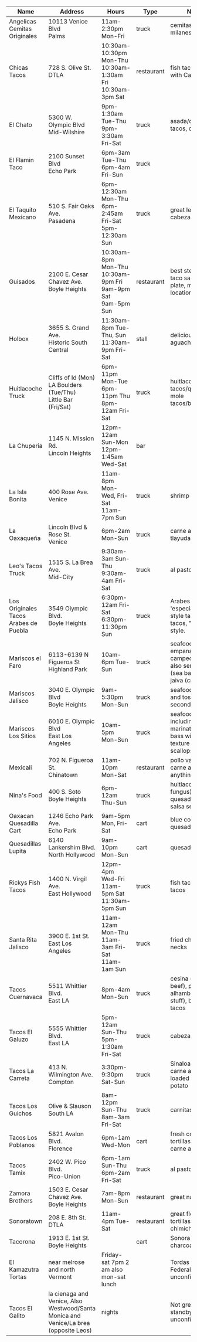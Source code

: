 Name | Address | Hours | Type | Notes |
-|-|-|-|-|
Angelicas Cemitas Originales | 10113 Venice Blvd<br>Palms | 11am-2:30pm Mon-Fri | truck | cemitas de milanesa |
Chicas Tacos | 728 S. Olive St.<br>DTLA | 10:30am-10:30pm Mon-Thu<br>10:30am-1:30am Fri<br>10:30am-3pm Sat | restaurant | fish taco topped with Caesar salad |
El Chato | 5300 W. Olympic Blvd<br>Mid-Wilshire | 9pm-1:30am Tue-Thu<br>9pm-3:30am Fri-Sat | truck | asada/chorizo tacos, only ok |
El Flamin Taco | 2100 Sunset Blvd<br>Echo Park | 6pm-3am Tue-Thu<br>6pm-4am Fri-Sun | truck | |
El Taquito Mexicano | 510 S. Fair Oaks Ave.<br>Pasadena | 6pm-12:30am Mon-Thu<br>6pm-2:45am Fri-Sat<br>5pm-12:30am Sun | truck | great lengua and cabeza tacos |
Guisados | 2100 E. Cesar Chavez Ave.<br>Boyle Heights| 10:30am-8pm Mon-Thu<br>10:30am-9pm Fri<br>9am-9pm Sat<br>9am-5pm Sun | restaurant | best stew tacos, taco sampler plate, multiple locations |
Holbox | 3655 S. Grand Ave.<br>Historic South Central | 11:30am-8pm Tue-Thu, Sun<br>11:30am-9pm Fri-Sat | stall | delicious scallop aguachile |
Huitlacoche Truck | Cliffs of Id (Mon)<br>LA Boulders (Tue/Thu)<br>Little Bar (Fri/Sat) | 6pm-11pm Mon-Tue<br>6pm-11pm Thu<br>8pm-12am Fri-Sat | truck | huitlacoche tacos/quesadillas, mole tacos/burritos |
La Chuperia | 1145 N. Mission Rd.<br>Lincoln Heights | 12pm-12am Sun-Mon<br>12pm-1:45am Wed-Sat | bar | |
La Isla Bonita | 400 Rose Ave.<br>Venice | 11am-8pm Mon-Wed, Fri-Sat<br>11am-7pm Sun | truck | shrimp tacos |
La Oaxaqueña | Lincoln Blvd & Rose St.<br>Venice | 6pm-2am Mon-Sun | truck | carne asada, tlayudas |
Leo's Tacos Truck | 1515 S. La Brea Ave.<br>Mid-City | 9:30am-3am Sun-Thu<br>9:30am-4am Fri-Sat | truck | al pastor |
Los Originales Tacos Arabes de Puebla | 3549 Olympic Blvd.<br>Boyle Heights | 6:30pm-12am Fri-Sat<br>6:30pm-11:30pm Sun | truck | Arabes 'especiales'-style tacos.  Huge tacos, "Arab" style. |
Mariscos el Faro | 6113-6139 N Figueroa St<br>Highland Park | 10am-6pm Tue-Sun | truck | seafood tostadas, empanadas, and campechana; also serves lobina (sea bass) and jaiva (crab) |
Mariscos Jalisco | 3040 E. Olympic Blvd<br>Boyle Heights | 9am-5:30pm Mon-Sun | truck | seafood tacos and tostadas, second location |
Mariscos Los Sitios | 6010 E. Olympic Blvd<br>East Los Angeles | 10am-5pm Mon-Sun | truck | seafood tacos, including a marinated sea bass with the texture of scallops |
Mexicali | 702 N. Figueroa St.<br>Chinatown | 11am-10pm Mon-Sat | restaurant | pollo vampiro, carne asada anything |
Nina's Food | 400 S. Soto<br>Boyle Heights | 6pm-12am Thu-Sun | truck | huitlacoche (corn fungus) quesadilla with salsa semilla |
Oaxacan Quesadilla Cart | 1246 Echo Park Ave.<br>Echo Park | 9am-5pm Mon, Fri-Sat | cart | blue corn quesadillas |
Quesadillas Lupita | 6140 Lankershim Blvd.<br>North Hollywood | 9am-10pm Mon-Sun | cart | quesadillas |
Rickys Fish Tacos | 1400 N. Virgil Ave.<br>East Hollywood | 12pm-4pm Wed-Fri<br>11am-5pm Sat<br>11:30am-5pm Sun | truck | fish tacos, shrimp tacos |
Santa Rita Jalisco | 3900 E. 1st St.<br>East Los Angeles | 11am-12am Mon-Thu<br>11am-3am Fri-Sat<br>11am-1am Sun | truck | fried chicken necks |
Tacos Cuernavaca | 5511 Whittier Blvd.<br>East LA | 8pm-4am Mon-Sun | truck | cesina (dried beef), picaditas, alhambres (mixed stuff), battleship tacos |
Tacos El Galuzo | 5555 Whittier Blvd.<br>East LA | 5pm-12am Sun-Thu<br>5pm-1:30am Fri-Sat | truck | cabeza |
Tacos La Carreta | 413 N. Wilmington Ave.<br>Compton | 3:30pm-9:30pm Sat-Sun | truck | Sinaloa-style carne asada, loaded baked potato |
Tacos Los Guichos | Olive & Slauson<br>South LA | 8am-12pm Sun-Thu<br>8am-3am Fri-Sat | truck | carnitas |
Tacos Los Poblanos | 5821 Avalon Blvd.<br>Florence | 6pm-1am Wed-Mon | cart | fresh corn tortillas, smoky carne asada |
Tacos Tamix | 2402 W. Pico Blvd.<br>Pico-Union | 6pm-1am Sun-Thu<br>6pm-2am Fri-Sat | truck | al pastor |
Zamora Brothers | 1503 E. Cesar Chavez Ave.<br>Boyle Heights | 7am-8pm Mon-Sun | restaurant | great nachos |
Sonoratown | 208 E. 8th St.<br>DTLA | 11am-4pm Tue-Sat | restaurant | great flour tortillas, serves chimichangas |
Tacorona | 1913 E. 1st St.<br>Boyle Heights |  | cart | Sonora-style, charcoal grill |
El Kamazutra Tortas | near melrose and north Vermont | Friday-sat 7pm 2 am also mon-sat lunch | | Tordas de District Federal; unconfirmed  |
Tacos El Galito | la cienaga and Venice, Also Westwood/Santa Monica and Venice/La brea (opposite Leos) | nights | | Not great, but a standby; unconfirmed |
